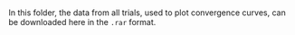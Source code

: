 #

In this folder, the data from all trials, used to plot convergence curves, can be downloaded here in the ```.rar``` format.
